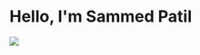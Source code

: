 # Hello, I'm Sammed Patil
<a href="https://www.linkedin.com/in/sammed-patil/"><img src="https://img.shields.io/badge/-LinkedIn-0072b1?&style=for-the-badge&logo=linkedin&logoColor=white" /></a>

